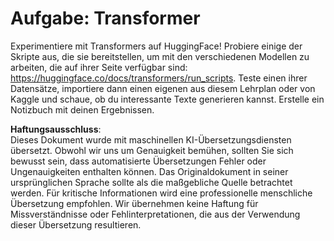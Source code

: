 # Aufgabe: Transformer

Experimentiere mit Transformers auf HuggingFace! Probiere einige der Skripte aus, die sie bereitstellen, um mit den verschiedenen Modellen zu arbeiten, die auf ihrer Seite verfügbar sind: https://huggingface.co/docs/transformers/run_scripts. Teste einen ihrer Datensätze, importiere dann einen eigenen aus diesem Lehrplan oder von Kaggle und schaue, ob du interessante Texte generieren kannst. Erstelle ein Notizbuch mit deinen Ergebnissen.

**Haftungsausschluss**:  
Dieses Dokument wurde mit maschinellen KI-Übersetzungsdiensten übersetzt. Obwohl wir uns um Genauigkeit bemühen, sollten Sie sich bewusst sein, dass automatisierte Übersetzungen Fehler oder Ungenauigkeiten enthalten können. Das Originaldokument in seiner ursprünglichen Sprache sollte als die maßgebliche Quelle betrachtet werden. Für kritische Informationen wird eine professionelle menschliche Übersetzung empfohlen. Wir übernehmen keine Haftung für Missverständnisse oder Fehlinterpretationen, die aus der Verwendung dieser Übersetzung resultieren.